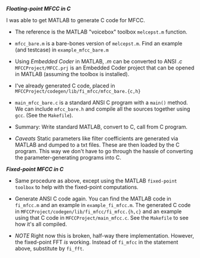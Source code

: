 ***Floating-point MFCC in C***

I was able to get MATLAB to generate C code for MFCC.

  - The reference is the MATLAB "voicebox" toolbox `melcepst.m` function.

  - `mfcc_bare.m` is a bare-bones version of `melcepst.m`. Find an example (and testcase) in `example_mfcc_bare.m`

  - Using *Embedded Coder* in MATLAB, _.m_ can be converted to ANSI _.c_ `MFCCProject/MFCC.prj` is an Embedded Coder project that can be opened in MATLAB (assuming the toolbox is installed).

  - I've already generated C code, placed in  `MFCCProject/codegen/lib/fi_mfcc/mfcc_bare.{c,h}`

  - `main_mfcc_bare.c` is a standard ANSI C program with a `main()` method. We can include `mfcc_bare.h` and compile all the sources together using `gcc`. (See the `Makefile`).

  - Summary: Write standard MATLAB, convert to C, call from C program.
  
  - *Caveats* Static parameters like filter coefficients are generated via MATLAB and dumped to a txt files. These are then loaded by the C program. This way we don't have to go through the hassle of converting the parameter-generating programs into C.


***Fixed-point MFCC in C***

  - Same procedure as above, except using the MATLAB `fixed-point toolbox` to help with the fixed-point computations.

  - Generate ANSI C code again. You can find the MATLAB code in `fi_mfcc.m` and an example in `example_fi_mfcc.m`. The generated C code in `MFCCProject/codegen/lib/fi_mfcc/fi_mfcc.{h,c}` and an example using that C code in `MFCCProject/main_mfcc.c`. See the `Makefile` to see how it's all compiled.

  - *NOTE* Right now this is broken, half-way there implementation. However, the fixed-point FFT _is_ working. Instead of `fi_mfcc` in the statement above, substitute by `fi_fft`.
